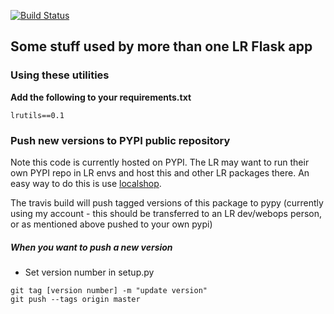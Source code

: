 

[![Build Status](https://travis-ci.org/LandRegistry/lr-utils.svg?branch=master)](https://travis-ci.org/LandRegistry/lr-utils.svg?branch=master)

## Some stuff used by more than one LR Flask app


### Using these utilities

**Add the following to your requirements.txt**

```
lrutils==0.1
```

### Push new versions to PYPI public repository

Note this code is currently hosted on PYPI. The LR may want to run their own PYPI repo in LR envs and host this and other LR packages there. An easy way to do this is use [localshop](https://github.com/mvantellingen/localshop).

The travis build will push tagged versions of this package to pypy (currently using my account - this should be transferred to an LR dev/webops person, or as mentioned above pushed to your own pypi)

##### When you want to push a new version

* Set version number in setup.py
```
git tag [version number] -m "update version"
git push --tags origin master
```


